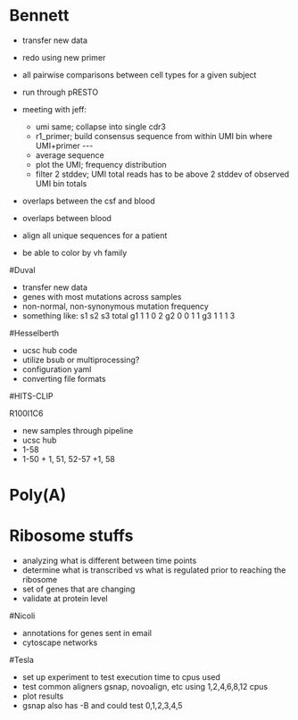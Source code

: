 # Bennett
+ transfer new data
+ redo using new primer
+ all pairwise comparisons between cell types for a given subject
+ run through pRESTO

+ meeting with jeff:
    + umi same; collapse into single cdr3
    + r1_primer; build consensus sequence from within UMI bin where UMI+primer ---
    + average sequence
    + plot the UMI; frequency distribution
    + filter 2 stddev; UMI total reads has to be above 2 stddev of observed UMI bin totals

+ overlaps between the csf and blood
+ overlaps between blood
+ align all unique sequences for a patient
+ be able to color by vh family

#Duval
+ transfer new data
+ genes with most mutations across samples
+ non-normal, non-synonymous mutation frequency
+ something like:
    s1  s2  s3  total
g1  1   1   0   2
g2  0   0   1   1
g3  1   1   1   3

#Hesselberth
+ ucsc hub code
+ utilize bsub or multiprocessing?
+ configuration yaml
+ converting file formats

#HITS-CLIP

R100I1C6

+ new samples through pipeline
+ ucsc hub
+ 1-58
+ 1-50 + 1, 51, 52-57 +1, 58

# Poly(A)
# Ribosome stuffs
+ analyzing what is different between time points
+ determine what is transcribed vs what is regulated prior to reaching the ribosome
+ set of genes that are changing
+ validate at protein level

#Nicoli
+ annotations for genes sent in email
+ cytoscape networks

#Tesla
+ set up experiment to test execution time to cpus used
+ test common aligners gsnap, novoalign, etc using 1,2,4,6,8,12 cpus
+ plot results
+ gsnap also has -B and could test 0,1,2,3,4,5
